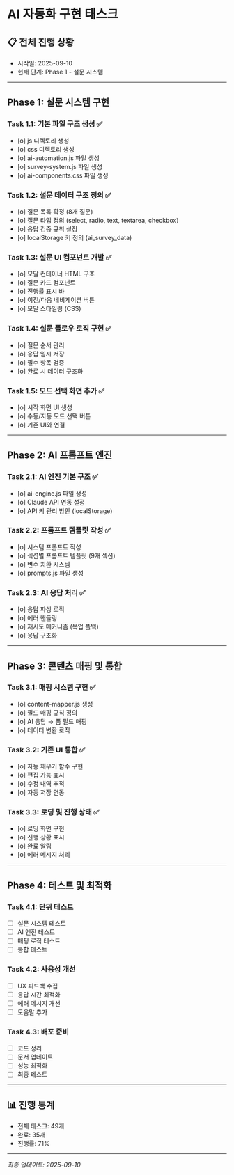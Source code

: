 # AI 자동화 구현 태스크

## 📋 전체 진행 상황
- 시작일: 2025-09-10
- 현재 단계: Phase 1 - 설문 시스템

---

## Phase 1: 설문 시스템 구현

### Task 1.1: 기본 파일 구조 생성 ✅
- [o] js 디렉토리 생성
- [o] css 디렉토리 생성
- [o] ai-automation.js 파일 생성
- [o] survey-system.js 파일 생성
- [o] ai-components.css 파일 생성

### Task 1.2: 설문 데이터 구조 정의 ✅
- [o] 질문 목록 확정 (8개 질문)
- [o] 질문 타입 정의 (select, radio, text, textarea, checkbox)
- [o] 응답 검증 규칙 설정
- [o] localStorage 키 정의 (ai_survey_data)

### Task 1.3: 설문 UI 컴포넌트 개발 ✅
- [o] 모달 컨테이너 HTML 구조
- [o] 질문 카드 컴포넌트
- [o] 진행률 표시 바
- [o] 이전/다음 네비게이션 버튼
- [o] 모달 스타일링 (CSS)

### Task 1.4: 설문 플로우 로직 구현 ✅
- [o] 질문 순서 관리
- [o] 응답 임시 저장
- [o] 필수 항목 검증
- [o] 완료 시 데이터 구조화

### Task 1.5: 모드 선택 화면 추가 ✅
- [o] 시작 화면 UI 생성
- [o] 수동/자동 모드 선택 버튼
- [o] 기존 UI와 연결

---

## Phase 2: AI 프롬프트 엔진

### Task 2.1: AI 엔진 기본 구조 ✅
- [o] ai-engine.js 파일 생성
- [o] Claude API 연동 설정
- [o] API 키 관리 방안 (localStorage)

### Task 2.2: 프롬프트 템플릿 작성 ✅
- [o] 시스템 프롬프트 작성
- [o] 섹션별 프롬프트 템플릿 (9개 섹션)
- [o] 변수 치환 시스템
- [o] prompts.js 파일 생성

### Task 2.3: AI 응답 처리 ✅
- [o] 응답 파싱 로직
- [o] 에러 핸들링
- [o] 재시도 메커니즘 (목업 폴백)
- [o] 응답 구조화

---

## Phase 3: 콘텐츠 매핑 및 통합

### Task 3.1: 매핑 시스템 구현 ✅
- [o] content-mapper.js 생성
- [o] 필드 매핑 규칙 정의
- [o] AI 응답 → 폼 필드 매핑
- [o] 데이터 변환 로직

### Task 3.2: 기존 UI 통합 ✅
- [o] 자동 채우기 함수 구현
- [o] 편집 가능 표시
- [o] 수정 내역 추적
- [o] 자동 저장 연동

### Task 3.3: 로딩 및 진행 상태 ✅
- [o] 로딩 화면 구현
- [o] 진행 상황 표시
- [o] 완료 알림
- [o] 에러 메시지 처리

---

## Phase 4: 테스트 및 최적화

### Task 4.1: 단위 테스트
- [ ] 설문 시스템 테스트
- [ ] AI 엔진 테스트
- [ ] 매핑 로직 테스트
- [ ] 통합 테스트

### Task 4.2: 사용성 개선
- [ ] UX 피드백 수집
- [ ] 응답 시간 최적화
- [ ] 에러 메시지 개선
- [ ] 도움말 추가

### Task 4.3: 배포 준비
- [ ] 코드 정리
- [ ] 문서 업데이트
- [ ] 성능 최적화
- [ ] 최종 테스트

---

## 📊 진행 통계
- 전체 태스크: 49개
- 완료: 35개
- 진행률: 71%

---

*최종 업데이트: 2025-09-10*